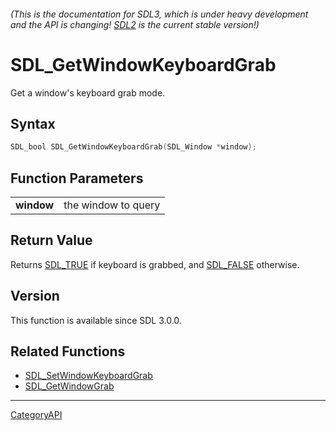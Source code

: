 ###### (This is the documentation for SDL3, which is under heavy development and the API is changing! [SDL2](https://wiki.libsdl.org/SDL2/) is the current stable version!)
# SDL_GetWindowKeyboardGrab

Get a window's keyboard grab mode.

## Syntax

```c
SDL_bool SDL_GetWindowKeyboardGrab(SDL_Window *window);

```

## Function Parameters

|                |                     |
| -------------- | ------------------- |
| **window**     | the window to query |

## Return Value

Returns [SDL_TRUE](SDL_TRUE.md) if keyboard is grabbed, and
[SDL_FALSE](SDL_FALSE.md) otherwise.

## Version

This function is available since SDL 3.0.0.

## Related Functions

* [SDL_SetWindowKeyboardGrab](SDL_SetWindowKeyboardGrab.md)
* [SDL_GetWindowGrab](SDL_GetWindowGrab.md)

----
[CategoryAPI](CategoryAPI.md)
